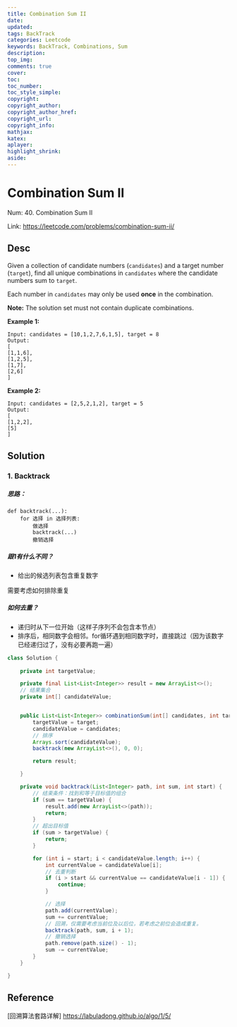 ```yaml
---
title: Combination Sum II
date: 
updated:
tags: BackTrack
categories: Leetcode
keywords: BackTrack, Combinations, Sum
description:
top_img:
comments: true
cover:
toc:
toc_number:
toc_style_simple:
copyright:
copyright_author:
copyright_author_href:
copyright_url:
copyright_info:
mathjax:
katex:
aplayer:
highlight_shrink:
aside:
---
```


# Combination Sum II

Num: 40. Combination Sum II

Link: https://leetcode.com/problems/combination-sum-ii/



## Desc

Given a collection of candidate numbers (`candidates`) and a target number (`target`), find all unique combinations in `candidates` where the candidate numbers sum to `target`.

Each number in `candidates` may only be used **once** in the combination.

**Note:** The solution set must not contain duplicate combinations.

 

**Example 1:**

```
Input: candidates = [10,1,2,7,6,1,5], target = 8
Output: 
[
[1,1,6],
[1,2,5],
[1,7],
[2,6]
]
```

**Example 2:**

```
Input: candidates = [2,5,2,1,2], target = 5
Output: 
[
[1,2,2],
[5]
]
```

 

## Solution

### 1. Backtrack

##### 思路：

```
def backtrack(...):
    for 选择 in 选择列表:
        做选择
        backtrack(...)
        撤销选择
```



##### 跟1有什么不同？

- 给出的候选列表包含重复数字

需要考虑如何排除重复

##### 如何去重？

- 递归时从下一位开始（这样子序列不会包含本节点）
- 排序后，相同数字会相邻。for循环遇到相同数字时，直接跳过（因为该数字已经递归过了，没有必要再跑一遍）



```java
class Solution {
  
    private int targetValue;

    private final List<List<Integer>> result = new ArrayList<>();
    // 结果集合
    private int[] candidateValue;


    public List<List<Integer>> combinationSum(int[] candidates, int target) {
        targetValue = target;
        candidateValue = candidates;
        // 排序
        Arrays.sort(candidateValue);
        backtrack(new ArrayList<>(), 0, 0);

        return result;

    }

    private void backtrack(List<Integer> path, int sum, int start) {
        // 结束条件：找到和等于目标值的组合
        if (sum == targetValue) {
            result.add(new ArrayList<>(path));
            return;
        }
        // 超出目标值
        if (sum > targetValue) {
            return;
        }

        for (int i = start; i < candidateValue.length; i++) {
            int currentValue = candidateValue[i];
            // 去重判断
            if (i > start && currentValue == candidateValue[i - 1]) {
                continue;
            }

            // 选择
            path.add(currentValue);
            sum += currentValue;
            // 回溯，仅需要考虑当前位及以后位，若考虑之前位会造成重复。
            backtrack(path, sum, i + 1);
            // 撤销选择
            path.remove(path.size() - 1);
            sum -= currentValue;
        }
    }

}
```



 

## Reference

[回溯算法套路详解] https://labuladong.github.io/algo/1/5/